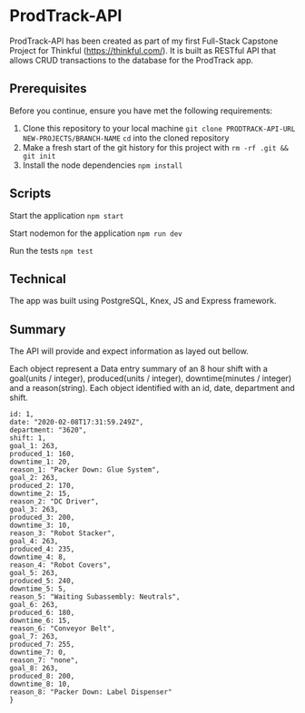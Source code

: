 # ProdTrack-API

ProdTrack-API has been created as part of my first Full-Stack Capstone Project for Thinkful (https://thinkful.com/). It is built as RESTful API that allows CRUD transactions to the database for the ProdTrack app.

## Prerequisites

Before you continue, ensure you have met the following requirements:

1. Clone this repository to your local machine `git clone PRODTRACK-API-URL NEW-PROJECTS/BRANCH-NAME`
   `cd` into the cloned repository
2. Make a fresh start of the git history for this project with `rm -rf .git && git init`
3. Install the node dependencies `npm install`

## Scripts

Start the application `npm start`

Start nodemon for the application `npm run dev`

Run the tests `npm test`

## Technical

The app was built using PostgreSQL, Knex, JS and Express framework.

## Summary

The API will provide and expect information as layed out bellow.

Each object represent a Data entry summary of an 8 hour shift with a goal(units / integer), produced(units / integer), downtime(minutes / integer) and a reason(string). Each object identified with an id, date, department and shift.

```{
id: 1,
date: "2020-02-08T17:31:59.249Z",
department: "3620",
shift: 1,
goal_1: 263,
produced_1: 160,
downtime_1: 20,
reason_1: "Packer Down: Glue System",
goal_2: 263,
produced_2: 170,
downtime_2: 15,
reason_2: "DC Driver",
goal_3: 263,
produced_3: 200,
downtime_3: 10,
reason_3: "Robot Stacker",
goal_4: 263,
produced_4: 235,
downtime_4: 8,
reason_4: "Robot Covers",
goal_5: 263,
produced_5: 240,
downtime_5: 5,
reason_5: "Waiting Subassembly: Neutrals",
goal_6: 263,
produced_6: 180,
downtime_6: 15,
reason_6: "Conveyor Belt",
goal_7: 263,
produced_7: 255,
downtime_7: 0,
reason_7: "none",
goal_8: 263,
produced_8: 200,
downtime_8: 10,
reason_8: "Packer Down: Label Dispenser"
}
```
